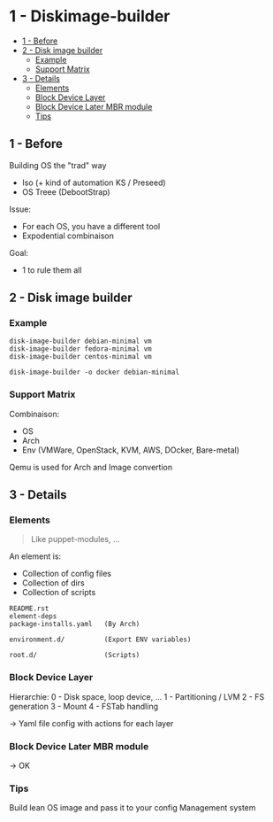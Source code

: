 # 1 - Diskimage-builder


<!-- MarkdownTOC -->

- [1 - Before](#1---before)
- [2 - Disk image builder](#2---disk-image-builder)
  - [Example](#example)
  - [Support Matrix](#support-matrix)
- [3 - Details](#3---details)
  - [Elements](#elements)
  - [Block Device Layer](#block-device-layer)
  - [Block Device Later MBR module](#block-device-later-mbr-module)
  - [Tips](#tips)

<!-- /MarkdownTOC -->




## 1 - Before

Building OS the "trad" way
- Iso (+ kind of automation KS / Preseed)
- OS Treee (DebootStrap)


Issue:
- For each OS, you have a different tool
- Expodential combinaison


Goal:
- 1 to rule them all




## 2 - Disk image builder

### Example

```
disk-image-builder debian-minimal vm
disk-image-builder fedora-minimal vm
disk-image-builder centos-minimal vm

disk-image-builder -o docker debian-minimal
```


### Support Matrix

Combinaison:
* OS
* Arch
* Env (VMWare, OpenStack, KVM, AWS, DOcker, Bare-metal)

Qemu is used for Arch and Image convertion




## 3 - Details

### Elements

>
> Like puppet-modules, ...
>

An element is:
- Collection of config files
- Collection of dirs
- Collection of scripts

```
README.rst
element-deps
package-installs.yaml   (By Arch)

environment.d/          (Export ENV variables)

root.d/                 (Scripts)
```



### Block Device Layer

Hierarchie:
0 - Disk space, loop device, ...
1 - Partitioning / LVM
2 - FS generation
3 - Mount
4 - FSTab handling

-> Yaml file config with actions for each layer



### Block Device Later MBR module

-> OK


### Tips

Build lean OS image and pass it to your config Management system



